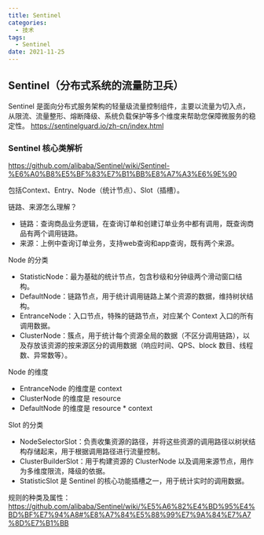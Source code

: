 ```yaml
---
title: Sentinel
categories:
  - 技术
tags:
  - Sentinel
date: 2021-11-25
---
```


> 

<!-- more -->

## Sentinel（分布式系统的流量防卫兵）
Sentinel 是面向分布式服务架构的轻量级流量控制组件，主要以流量为切入点，从限流、流量整形、熔断降级、系统负载保护等多个维度来帮助您保障微服务的稳定性。
https://sentinelguard.io/zh-cn/index.html

### Sentinel 核心类解析
https://github.com/alibaba/Sentinel/wiki/Sentinel-%E6%A0%B8%E5%BF%83%E7%B1%BB%E8%A7%A3%E6%9E%90

包括Context、Entry、Node（统计节点）、Slot（插槽）。

链路、来源怎么理解？
* 链路：查询商品业务逻辑，在查询订单和创建订单业务中都有调用，既查询商品有两个调用链路。
* 来源：上例中查询订单业务，支持web查询和app查询，既有两个来源。

Node 的分类
* StatisticNode：最为基础的统计节点，包含秒级和分钟级两个滑动窗口结构。
* DefaultNode：链路节点，用于统计调用链路上某个资源的数据，维持树状结构。
* EntranceNode：入口节点，特殊的链路节点，对应某个 Context 入口的所有调用数据。
* ClusterNode：簇点，用于统计每个资源全局的数据（不区分调用链路），以及存放该资源的按来源区分的调用数据（响应时间、QPS、block 数目、线程数、异常数等）。

Node 的维度
* EntranceNode 的维度是 context
* ClusterNode 的维度是 resource
* DefaultNode 的维度是 resource * context

Slot 的分类
* NodeSelectorSlot：负责收集资源的路径，并将这些资源的调用路径以树状结构存储起来，用于根据调用路径进行流量控制。
* ClusterBuilderSlot：用于构建资源的 ClusterNode 以及调用来源节点，用作为多维度限流，降级的依据。
* StatisticSlot 是 Sentinel 的核心功能插槽之一，用于统计实时的调用数据。


规则的种类及属性：
https://github.com/alibaba/Sentinel/wiki/%E5%A6%82%E4%BD%95%E4%BD%BF%E7%94%A8#%E8%A7%84%E5%88%99%E7%9A%84%E7%A7%8D%E7%B1%BB




